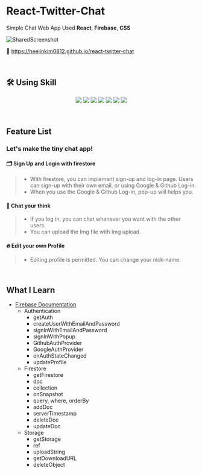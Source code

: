 # React-Twitter-Chat

Simple Chat Web App
Used **React**, **Firebase**, **CSS**

![SharedScreenshot](https://user-images.githubusercontent.com/71063574/155284117-1fd94e3d-f501-45cb-9921-84e31b9c58d0.jpg)

🔗 https://heejinkim0812.github.io/react-twitter-chat

</br>

## 🛠 Using Skill

<p align='center'>
    <img src="https://img.shields.io/badge/React-^17.0.2-blue?logo=React"/>
    <img src="https://img.shields.io/badge/react_dom-^17.0.2-blueviolet?logo=ReactOS"/>
    <img src="https://img.shields.io/badge/react_router_dom-^6.2.1-critical?logo=React Table"/>
    <img src="https://img.shields.io/badge/node.js-v16.13.2-green?logo=Node.js"/>
    <img src="https://img.shields.io/badge/firebase-^9.6.6-yellow?logo=firebase"/>
    <img src="https://img.shields.io/badge/gh__pages-%5E3.2.3-%23222222?logo=github pages"/>
    <img src="https://img.shields.io/badge/uuid-^8.3.2-orange?logo=uuid"/>
</p>

</br>

## Feature List

### Let's make the tiny chat app!

#### 🗂 Sign Up and Login with firestore

> - With firestore, you can implement sign-up and log-in page. Users can sign-up with their own email, or using Google & Github Log-in.
> - When you use the Google & Github Log-in, pop-up will helps you.

#### 🔎 Chat your think

> - If you log in, you can chat whenever you want with the other users.
> - You can upload the Img file with Img upload.

#### 🔥 Edit your own Profile

> - Editing profile is permitted. You can change your nick-name.

</br>   
 
## What I Learn
- [Firebase Documentation](https://firebase.google.com/docs)
    - Authentication
        - getAuth
        - createUserWithEmailAndPassword
        - signInWithEmailAndPassword
        - signInWithPopup
        - GithubAuthProvider
        - GoogleAuthProvider
        - onAuthStateChanged
        - updateProfile
    - Firestore
        - getFirestore
        - doc
        - collection
        - onSnapshot
        - query, where, orderBy
        - addDoc
        - serverTimestamp
        - deleteDoc
        - updateDoc
    - Storage
        - getStorage
        - ref
        - uploadString
        - getDownloadURL
        - deleteObject
